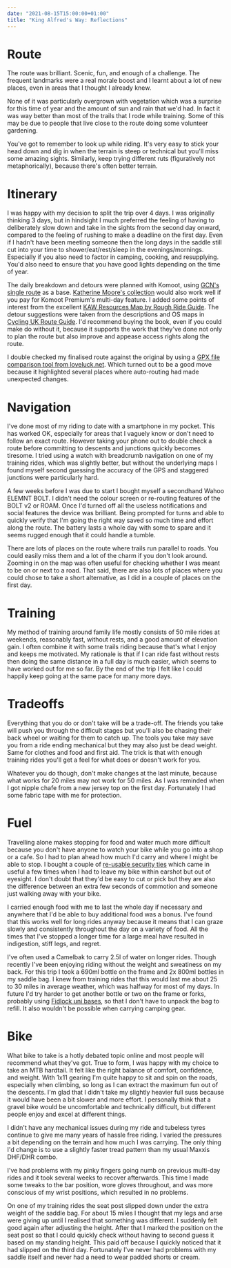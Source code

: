 ```yaml
---
date: "2021-08-15T15:00:00+01:00"
title: "King Alfred's Way: Reflections"
---
```


# Route

The route was brilliant. Scenic, fun, and enough of a challenge. The frequent landmarks were a real morale boost and I learnt about a lot of new places, even in areas that I thought I already knew.

None of it was particularly overgrown with vegetation which was a surprise for this time of year and the amount of sun and rain that we'd had. In fact it was way better than most of the trails that I rode while training. Some of this may be due to people that live close to the route doing some volunteer gardening.

You've got to remember to look up while riding. It's very easy to stick your head down and dig in when the terrain is steep or technical but you'll miss some amazing sights. Similarly, keep trying different ruts (figuratively not metaphorically), because there's often better terrain.

# Itinerary

I was happy with my decision to split the trip over 4 days. I was originally thinking 3 days, but in hindsight I much preferred the feeling of having to deliberately slow down and take in the sights from the second day onward, compared to the feeling of rushing to make a deadline on the first day. Even if I hadn't have been meeting someone then the long days in the saddle still cut into your time to shower/eat/rest/sleep in the evenings/mornings. Especially if you also need to factor in camping, cooking, and resupplying. You'd also need to ensure that you have good lights depending on the time of year.

The daily breakdown and detours were planned with Komoot, using [GCN's single route](https://www.komoot.com/tour/291367417) as a base. [Katherine Moore's collection](https://www.komoot.com/collection/1025015/history-chalk-grassland-and-forest-king-alfred-s-way) would also work well if you pay for Komoot Premium's multi-day feature. I added some points of interest from the excellent [KAW Resources Map by Rough Ride Guide](https://www.google.com/maps/d/u/0/viewer?ll=51.26982884997184%2C-1.351163999999998&z=10&mid=1oWVjQK_wRcOmlrOGriD9Xa8mZZaJW965). The detour suggestions were taken from the descriptions and OS maps in [Cycling UK Route Guide](https://shop.cyclinguk.org/king-alfreds-way-route-guide). I'd recommend buying the book, even if you could make do without it, because it supports the work that they've done not only to plan the route but also improve and appease access rights along the route.

I double checked my finalised route against the original by using a [GPX file comparison tool from loveluck.net](http://www.loveluck.net/compare-tracks/index.php). Which turned out to be a good move because it highlighted several places where auto-routing had made unexpected changes.

# Navigation

I've done most of my riding to date with a smartphone in my pocket. This has worked OK, especially for areas that I vaguely know or don't need to follow an exact route. However taking your phone out to double check a route before committing to descents and junctions quickly becomes tiresome. I tried using a watch with breadcrumb navigation on one of my training rides, which was slightly better, but without the underlying maps I found myself second guessing the accuracy of the GPS and staggered junctions were particularly hard.

A few weeks before I was due to start I bought myself a secondhand Wahoo ELEMNT BOLT. I didn't need the colour screen or re-routing features of the BOLT v2 or ROAM. Once I'd turned off all the useless notifications and social features the device was brilliant. Being prompted for turns and able to quickly verify that I'm going the right way saved so much time and effort along the route. The battery lasts a whole day with some to spare and it seems rugged enough that it could handle a tumble.

There are lots of places on the route where trails run parallel to roads. You could easily miss them and a lot of the charm if you don't look around. Zooming in on the map was often useful for checking whether I was meant to be on or next to a road. That said, there are also lots of places where you could chose to take a short alternative, as I did in a couple of places on the first day.

# Training

My method of training around family life mostly consists of 50 mile rides at weekends, reasonably fast, without rests, and a good amount of elevation gain. I often combine it with some trails riding because that's what I enjoy and keeps me motivated. My rationale is that if I can ride fast without rests then doing the same distance in a full day is much easier, which seems to have worked out for me so far. By the end of the trip I felt like I could happily keep going at the same pace for many more days.

# Tradeoffs

Everything that you do or don't take will be a trade-off. The friends you take will push you through the difficult stages but you'll also be chasing their back wheel or waiting for them to catch up. The tools you take may save you from a ride ending mechanical but they may also just be dead weight. Same for clothes and food and first aid. The trick is that with enough training rides you'll get a feel for what does or doesn't work for you.

Whatever you do though, don't make changes at the last minute, because what works for 20 miles may not work for 50 miles. As I was reminded when I got nipple chafe from a new jersey top on the first day. Fortunately I had some fabric tape with me for protection.

# Fuel

Travelling alone makes stopping for food and water much more difficult because you don't have anyone to watch your bike while you go into a shop or a cafe. So I had to plan ahead how much I'd carry and where I might be able to stop. I bought a couple of [re-usable security ties](https://hiplok.com/product-category/z-lok/) which came in useful a few times when I had to leave my bike within earshot but out of eyesight. I don't doubt that they'd be easy to cut or pick but they are also the difference between an extra few seconds of commotion and someone just walking away with your bike.

I carried enough food with me to last the whole day if necessary and anywhere that I'd be able to buy additional food was a bonus. I've found that this works well for long rides anyway because it means that I can graze slowly and consistently throughout the day on a variety of food. All the times that I've stopped a longer time for a large meal have resulted in indigestion, stiff legs, and regret.

I've often used a Camelbak to carry 2.5l of water on longer rides. Though recently I've been enjoying riding without the weight and sweatiness on my back. For this trip I took a 690ml bottle on the frame and 2x 800ml bottles in my saddle bag. I knew from training rides that this would last me about 25 to 30 miles in average weather, which was halfway for most of my days. In future I'd try harder to get another bottle or two on the frame or forks, probably using [Fidlock uni bases](https://www.fidlock-bike.com/en/produkt/uni-base/), so that I don't have to unpack the bag to refill. It also wouldn't be possible when carrying camping gear.

# Bike

What bike to take is a hotly debated topic online and most people will recommend what they've got. True to form, I was happy with my choice to take an MTB hardtail. It felt like the right balance of comfort, confidence, and weight. With 1x11 gearing I'm quite happy to sit and spin on the roads, especially when climbing, so long as I can extract the maximum fun out of the descents. I'm glad that I didn't take my slightly heavier full suss because it would have been a bit slower and more effort. I personally think that a gravel bike would be uncomfortable and technically difficult, but different people enjoy and excel at different things.

I didn't have any mechanical issues during my ride and tubeless tyres continue to give me many years of hassle free riding. I varied the pressures a bit depending on the terrain and how much I was carrying. The only thing I'd change is to use a slightly faster tread pattern than my usual Maxxis DHF/DHR combo.

I've had problems with my pinky fingers going numb on previous multi-day rides and it took several weeks to recover afterwards. This time I made some tweaks to the bar position, wore gloves throughout, and was more conscious of my wrist positions, which resulted in no problems.

On one of my training rides the seat post slipped down under the extra weight of the saddle bag. For about 15 miles I thought that my legs and arse were giving up until I realised that something was different. I suddenly felt good again after adjusting the height. After that I marked the position on the seat post so that I could quickly check without having to second guess it based on my standing height. This paid off because I quickly noticed that it had slipped on the third day. Fortunately I've never had problems with my saddle itself and never had a need to wear padded shorts or cream.
